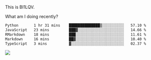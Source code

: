 This is BI1LQV.

What am I doing recently?

<!--START_SECTION:waka-->

```txt
Python       1 hr 31 mins    ██████████████▒░░░░░░░░░░   57.10 %
JavaScript   23 mins         ███▓░░░░░░░░░░░░░░░░░░░░░   14.66 %
RMarkdown    18 mins         ███░░░░░░░░░░░░░░░░░░░░░░   11.61 %
Markdown     16 mins         ██▓░░░░░░░░░░░░░░░░░░░░░░   10.40 %
TypeScript   3 mins          ▓░░░░░░░░░░░░░░░░░░░░░░░░   02.37 %
```

<!--END_SECTION:waka-->

<img src="https://github-readme-stats.vercel.app/api?username=bi1lqv&show_icons=true&count_private=true">
